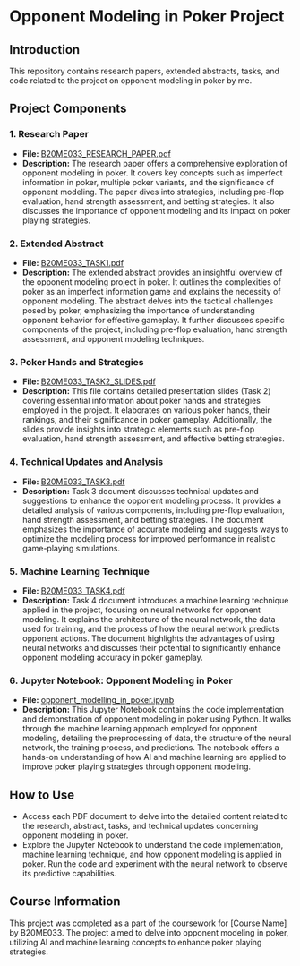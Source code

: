 <!DOCTYPE html>
<html>

<head>
</head>

<body>

  <h1>Opponent Modeling in Poker Project</h1>

  <div id="intro">
    <h2>Introduction</h2>
    <p>
      This repository contains research papers, extended abstracts, tasks, and code related to the project on opponent
      modeling in poker by me.
    </p>
  </div>

  <div id="components">
    <h2>Project Components</h2>
    <h3>1. Research Paper</h3>
    <ul>
      <li><strong>File:</strong> <a href="B20ME033_RESEARCH_PAPER.pdf">B20ME033_RESEARCH_PAPER.pdf</a></li>
      <li><strong>Description:</strong> The research paper offers a comprehensive exploration of opponent modeling in poker.
        It covers key concepts such as imperfect information in poker, multiple poker variants, and the significance of
        opponent modeling. The paper dives into strategies, including pre-flop evaluation, hand strength assessment, and
        betting strategies. It also discusses the importance of opponent modeling and its impact on poker playing
        strategies.</li>
    </ul>
    <h3>2. Extended Abstract</h3>
<ul>
  <li><strong>File:</strong> <a href="B20ME033_TASK1.pdf">B20ME033_TASK1.pdf</a></li>
  <li><strong>Description:</strong> The extended abstract provides an insightful overview of the opponent modeling project in
    poker. It outlines the complexities of poker as an imperfect information game and explains the necessity of opponent
    modeling. The abstract delves into the tactical challenges posed by poker, emphasizing the importance of understanding
    opponent behavior for effective gameplay. It further discusses specific components of the project, including pre-flop
    evaluation, hand strength assessment, and opponent modeling techniques.</li>
</ul>
    <h3>3. Poker Hands and Strategies</h3>
<ul>
  <li><strong>File:</strong> <a href="B20ME033_TASK2_SLIDES.pdf">B20ME033_TASK2_SLIDES.pdf</a></li>
  <li><strong>Description:</strong> This file contains detailed presentation slides (Task 2) covering essential information
    about poker hands and strategies employed in the project. It elaborates on various poker hands, their rankings, and
    their significance in poker gameplay. Additionally, the slides provide insights into strategic elements such as pre-flop
    evaluation, hand strength assessment, and effective betting strategies.</li>
</ul>
<h3>4. Technical Updates and Analysis</h3>
<ul>
  <li><strong>File:</strong> <a href="B20ME033_TASK3.pdf">B20ME033_TASK3.pdf</a></li>
  <li><strong>Description:</strong> Task 3 document discusses technical updates and suggestions to enhance the opponent
    modeling process. It provides a detailed analysis of various components, including pre-flop evaluation, hand strength
    assessment, and betting strategies. The document emphasizes the importance of accurate modeling and suggests ways to
    optimize the modeling process for improved performance in realistic game-playing simulations.</li>
</ul>
<h3>5. Machine Learning Technique</h3>
<ul>
  <li><strong>File:</strong> <a href="B20ME033_TASK4.pdf">B20ME033_TASK4.pdf</a></li>
  <li><strong>Description:</strong> Task 4 document introduces a machine learning technique applied in the project, focusing
    on neural networks for opponent modeling. It explains the architecture of the neural network, the data used for
    training, and the process of how the neural network predicts opponent actions. The document highlights the advantages
    of using neural networks and discusses their potential to significantly enhance opponent modeling accuracy in poker
    gameplay.</li>
</ul>
<h3>6. Jupyter Notebook: Opponent Modeling in Poker</h3>
<ul>
  <li><strong>File:</strong> <a href="opponent_modelling_in_poker.ipynb">opponent_modelling_in_poker.ipynb</a></li>
  <li><strong>Description:</strong> This Jupyter Notebook contains the code implementation and demonstration of opponent
    modeling in poker using Python. It walks through the machine learning approach employed for opponent modeling,
    detailing the preprocessing of data, the structure of the neural network, the training process, and predictions. The
    notebook offers a hands-on understanding of how AI and machine learning are applied to improve poker playing
    strategies through opponent modeling.</li>
</ul>
  </div>

  <div id="how-to-use">
    <h2>How to Use</h2>
    <ul>
      <li>Access each PDF document to delve into the detailed content related to the research, abstract, tasks, and
        technical updates concerning opponent modeling in poker.</li>
      <li>Explore the Jupyter Notebook to understand the code implementation, machine learning technique, and how opponent
        modeling is applied in poker. Run the code and experiment with the neural network to observe its predictive
        capabilities.</li>
    </ul>
  </div>

  <div id="course-info">
    <h2>Course Information</h2>
    <p>
      This project was completed as a part of the coursework for [Course Name] by B20ME033. The project aimed to delve
      into opponent modeling in poker, utilizing AI and machine learning concepts to enhance poker playing strategies.
    </p>
  </div>

</body>

</html>
